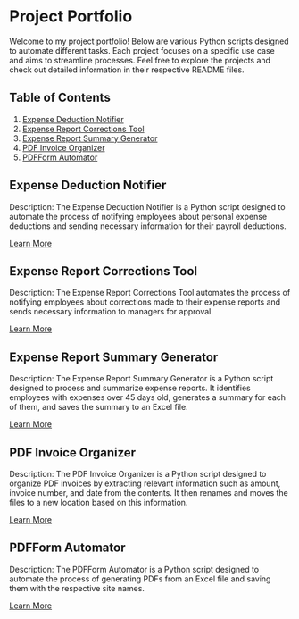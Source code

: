 # Project Portfolio
Welcome to my project portfolio! Below are various Python scripts designed to automate different tasks. Each project focuses on a specific use case and aims to streamline processes. Feel free to explore the projects and check out detailed information in their respective README files.

## Table of Contents

1. [Expense Deduction Notifier](#expense-deduction-notifier)
2. [Expense Report Corrections Tool](#expense-report-corrections-tool)
3. [Expense Report Summary Generator](#expense-report-summary-generator)
4. [PDF Invoice Organizer](#pdf-invoice-organizer)
5. [PDFForm Automator](#pdfform-automator)


## Expense Deduction Notifier
Description: The Expense Deduction Notifier is a Python script designed to automate the process of notifying employees about personal expense deductions and sending necessary information for their payroll deductions.

[Learn More](./Expense-Deduction-Notifier/README.md)

## Expense Report Corrections Tool
Description: The Expense Report Corrections Tool automates the process of notifying employees about corrections made to their expense reports and sends necessary information to managers for approval.

[Learn More](./Expense-Report-Corrections-Tool/README.md)

## Expense Report Summary Generator
Description: The Expense Report Summary Generator is a Python script designed to process and summarize expense reports. It identifies employees with expenses over 45 days old, generates a summary for each of them, and saves the summary to an Excel file.

[Learn More](./Expense-Report-Summary-Generator/README.md)

## PDF Invoice Organizer
Description: The PDF Invoice Organizer is a Python script designed to organize PDF invoices by extracting relevant information such as amount, invoice number, and date from the contents. It then renames and moves the files to a new location based on this information.

[Learn More](./PDF-Invoice-Organizer/README.md)

## PDFForm Automator
Description: The PDFForm Automator is a Python script designed to automate the process of generating PDFs from an Excel file and saving them with the respective site names.

[Learn More](./PDFForm-Automator/README.md)
